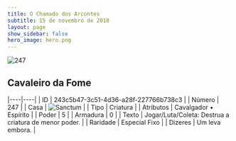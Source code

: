 ```yaml
---
title: O Chamado dos Arcontes
subtitle: 15 de novembro de 2018
layout: page
show_sidebar: false
hero_image: hero.png
---
```


![247](https://cdn.keyforgegame.com/media/card_front/pt/341_247_H927W8WQRH5X_pt.png)

## Cavaleiro da Fome

|----|----|
| ID | 243c5b47-3c51-4d36-a28f-227766b738c3 |
| Número | 247 |
| Casa | ![Sanctum](https://archonarcana.com/images/thumb/c/c7/Sanctum.png/22px-Sanctum.png "Santuário") |
| Tipo | Criatura |
| Atributos | Cavalgador • Espírito |
| Poder | 5 |
| Armadura | 0 |
| Texto | Jogar/Luta/Coleta: Destrua a criatura de menor poder. |
| Raridade | Especial Fixo |
| Dizeres | Um leva embora. |

